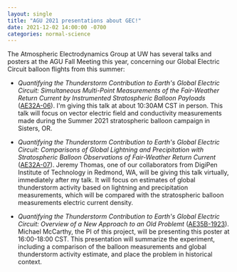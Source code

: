 ```yaml
---
layout: single
title: "AGU 2021 presentations about GEC!"
date: 2021-12-02 14:00:00 -0700
categories: normal-science
---
```


The Atmospheric Electrodynamics Group at UW has several talks and posters at the AGU Fall Meeting this year, concerning our Global Electric Circuit balloon flights from this summer:

* <i>Quantifying the Thunderstorm Contribution to Earth's Global Electric Circuit: Simultaneous Multi-Point Measurements of the Fair-Weather Return Current by Instrumented Stratospheric Balloon Payloads</i> ([AE32A-06](https://agu.confex.com/agu/fm21/meetingapp.cgi/Paper/808699)).  I'm giving this talk at about 10:30AM CST in person.  This talk will focus on vector electric field and conductivity measurements made during the Summer 2021 stratospheric balloon campaign in Sisters, OR.

* <i>Quantifying the Thunderstorm Contribution to Earth's Global Electric Circuit: Comparisons of Global Lightning and Precipitation with Stratospheric Balloon Observations of Fair-Weather Return Current</i> ([AE32A-07](https://agu.confex.com/agu/fm21/meetingapp.cgi/Paper/913314)).  Jeremy Thomas, one of our collaborators from DigiPen Institute of Technology in Redmond, WA, will be giving this talk virtually, immediately after my talk.  It will focus on estimates of global thunderstorm activity based on lightning and precipitation measurements, which will be compared with the stratospheric balloon measurements electric current density.

* <i>Quantifying the Thunderstorm Contribution to Earth's Global Electric Circuit: Overview of a New Approach to an Old Problemt</i> ([AE35B-1923](https://agu.confex.com/agu/fm21/meetingapp.cgi/Paper/910522)).  Michael McCarthy, the PI of this project, will be presenting this poster at 16:00-18:00 CST.  This presentation will summarize the experiment, including a comparison of the balloon measurements and global thunderstorm activity estimate, and place the problem in historical context.

